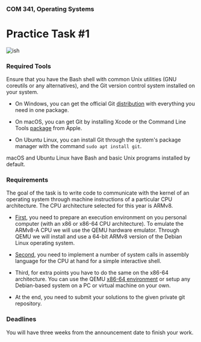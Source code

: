 ### COM 341, Operating Systems
# Practice Task #1

![ish](http://i.imgur.com/hUwm2PG.gif)

### Required Tools

Ensure that you have the Bash shell with common Unix utilities (GNU coreutils or
any alternatives), and the Git version control system installed on your system.

* On Windows, you can get the official Git
  [distribution](https://git-scm.com/downloads) with everything you need in one
  package.

* On macOS, you can get Git by installing Xcode or the Command Line Tools
  [package](https://developer.apple.com/opensource) from Apple.

* On Ubuntu Linux, you can install Git through the system's package manager with
  the command `sudo apt install git`.

macOS and Ubuntu Linux have Bash and basic Unix programs installed by default.

### Requirements

The goal of the task is to write code to communicate with the kernel of an
operating system through machine instructions of a particular CPU architecture.
The CPU architecture selected for this year is ARMv8.

* [First](https://github.com/auca/com.341/tree/master/Practice%201/debian/arm64),
  you need to prepare an execution environment on you personal computer (with an
  x86 or x86-64 CPU architecture). To emulate the ARMv8-A CPU we will use the
  QEMU hardware emulator. Through QEMU we will install and use a 64-bit ARMv8
  version of the Debian Linux operating system.

* [Second](https://github.com/auca/com.341/tree/master/Practice%201/ish), you
  need to implement a number of system calls in assembly language for the CPU at
  hand for a simple interactive shell.
  
* Third, for extra points you have to do the same on the x86-64 architecture. You
  can use the QEMU [x86-64 environment](https://github.com/auca/com.341/tree/master/Practice%201/debian/amd64)
  or setup any Debian-based system on a PC or virtual machine on your own.

* At the end, you need to submit your solutions to the given private git repository.

### Deadlines

You will have three weeks from the announcement date to finish your work.
